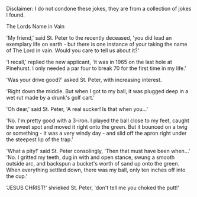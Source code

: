 Disclaimer: I do not condone these jokes, they are from a collection of jokes I found.

The Lords Name in Vain

'My friend,' said St. Peter to the recently deceased, 'you did lead an exemplary life on earth - but there is one instance of your taking the name of The Lord in vain. Would you care to tell us about it?' 

'I recall,' replied the new applicant, 'it was in 1965 on the last hole at Pinehurst. I only needed a par four to break 70 for the first time in my life.' 

'Was your drive good?' asked St. Peter, with increasing interest. 

'Right down the middle. But when I got to my ball, it was plugged deep in a wet rut made by a drunk's golf cart.' 

'Oh dear,' said St. Peter, 'A real sucker! Is that when you...' 

'No. I'm pretty good with a 3-iron. I played the ball close to my feet, caught the sweet spot and moved it right onto the green. But it bounced on a twig or something - it was a very windy day - and slid off the apron right under the steepest lip of the trap.' 

'What a pity!' said St. Peter consolingly, 'Then that must have been when...' 'No. I gritted my teeth, dug in with and open stance, swung a smooth outside arc, and backspun a bucket's worth of sand up onto the green. When everything settled down, there was my ball, only ten inches off into the cup.' 

'JESUS CHRIST!' shrieked St. Peter, 'don't tell me you choked the putt!'

